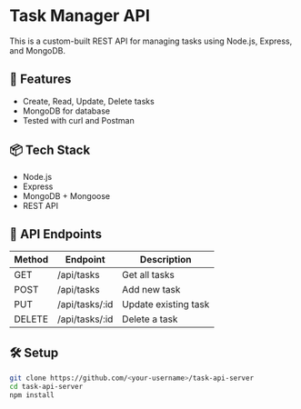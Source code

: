 # Task Manager API

This is a custom-built REST API for managing tasks using Node.js, Express, and MongoDB.

## 🚀 Features

- Create, Read, Update, Delete tasks
- MongoDB for database
- Tested with curl and Postman

## 📦 Tech Stack

- Node.js
- Express
- MongoDB + Mongoose
- REST API

## 📄 API Endpoints

| Method | Endpoint        | Description          |
|--------|-----------------|----------------------|
| GET    | /api/tasks      | Get all tasks        |
| POST   | /api/tasks      | Add new task         |
| PUT    | /api/tasks/:id  | Update existing task |
| DELETE | /api/tasks/:id  | Delete a task        |

## 🛠️ Setup

```bash
git clone https://github.com/<your-username>/task-api-server
cd task-api-server
npm install
